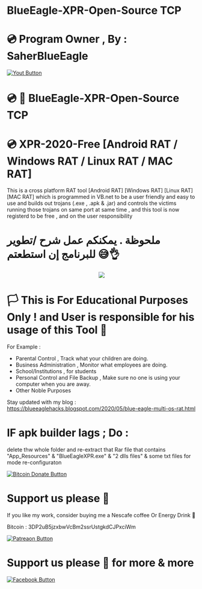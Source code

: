 # BlueEagle-XPR-Open-Source TCP
# 💿 Program Owner , By : SaherBlueEagle
[![Yout Button](https://raw.githubusercontent.com/SaherBlueEagle/BlueEagle-Endless-RAT/main/watch_button.png)](https://blueeaglehacks.blogspot.com/)

# 💿 📌 BlueEagle-XPR-Open-Source TCP
# 💿 XPR-2020-Free [Android RAT / Windows RAT / Linux RAT / MAC RAT]

This is a cross platform RAT tool [Android RAT] [Windows RAT] [Linux RAT] [MAC RAT] which is programmed in VB.net to be a user friendly and easy to use and builds out trojans (.exe , .apk & .jar) and controls the victims running those trojans on same port at same time , and this tool is now registerd to be free , and on the user responsibility

# ملحوظة . يمكنكم عمل شرح /تطوير للبرنامج إن استطعتم 😅👌

<p align="center">
<img src="https://raw.githubusercontent.com/SaherBlueEagle/XPR-2020-Free/master/Update2%20Working%20Proof.png" ><br>

</p>

 
# 🏳 This is For Educational Purposes Only ! and User is responsible for his usage of this Tool  🔞

For Example : 
- Parental Control , Track what your children are doing.
- Business Administration , Monitor what employees are doing.
- School/Institutions , for students
- Personal Control and File Backup , Make sure no one is using your computer when you are away.
- Other Noble Purposes


Stay updated with my blog : https://blueeaglehacks.blogspot.com/2020/05/blue-eagle-multi-os-rat.html

# IF apk builder lags ; Do : 
delete thw whole folder and re-extract that Rar file that contains "App_Resources" & "BlueEagleXPR.exe" & "2 dlls files" & some txt files for mode re-configuraton

[![Bitcoin Donate Button](https://raw.githubusercontent.com/SaherBlueEagle/XPR-2020-Free/master/Bitcoin-Donate-button.png)](https://www.facebook.com/NsBleeD/posts/)
# Support us please 🥰  
If you like my work, consider buying me a Nescafe coffee Or Energy Drink 🥰 

Bitcoin : 3DP2uB5jzxbwVcBm2ssrUstgkdCJPxciWm

[![Patreaon Button](https://raw.githubusercontent.com/SaherBlueEagle/XPR-2020-Free/master/patreon_button2.png)](https://www.patreon.com/BlueEagle)
# Support us please 🥰 for more & more  



[![Facebook Button](https://raw.githubusercontent.com/SaherBlueEagle/XPR-2020-Free/master/facebook_button.png)](https://www.facebook.com/NsBleeD/posts/)
